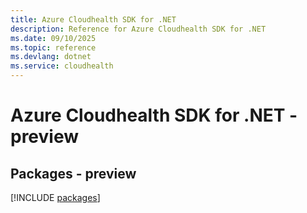 ```yaml
---
title: Azure Cloudhealth SDK for .NET
description: Reference for Azure Cloudhealth SDK for .NET
ms.date: 09/10/2025
ms.topic: reference
ms.devlang: dotnet
ms.service: cloudhealth
---
```

# Azure Cloudhealth SDK for .NET - preview
## Packages - preview
[!INCLUDE [packages](cloudhealth-index.md)]